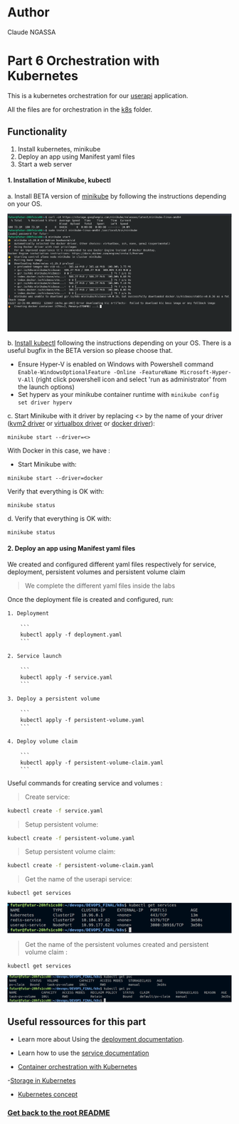 # Author

Claude NGASSA


# Part 6 Orchestration with Kubernetes 

This is a kubernetes orchestration for our [userapi](https://github.com/eptec-lab/DEVOPS_FINAL/tree/main/userapi) application.

All the files are for orchestration in the [k8s](https://github.com/eptec-lab/DEVOPS_FINAL/tree/main/k8s) folder.

## Functionality

1. Install kubernetes, minikube
2. Deploy an app using Manifest yaml files
3. Start a web server




#### 1. Installation of Minikube, kubectl

a. Install BETA version of [minikube](https://kubernetes.io/docs/tasks/tools/install-minikube/) by following the instructions depending on your OS.

![minikube](../image/minikube_install.png)


b. [Install kubectl](https://kubernetes.io/docs/tasks/tools/) following the instructions depending on your OS. There is a useful bugfix in the BETA version so please choose that.

- Ensure Hyper-V is enabled on Windows with Powershell command `Enable-WindowsOptionalFeature -Online -FeatureName Microsoft-Hyper-V-All` (right click powershell icon and select 'run as administrator' from the launch options)
- Set hyperv as your minikube container runtime with `minikube config set driver hyperv`

c. Start Minikube with it driver by replacing <> by the name of your driver ([kvm2 driver](https://minikube.sigs.k8s.io/docs/drivers/kvm2/) or [virtualbox driver](https://minikube.sigs.k8s.io/docs/drivers/virtualbox/) or [docker driver](https://minikube.sigs.k8s.io/docs/drivers/docker/)):

```
minikube start --driver=<>
```

With Docker in this case, we have :
- Start Minikube with:
```
minikube start --driver=docker
```

Verify that everything is OK with:
```
minikube status
```

d. Verify that everything is OK with:

```
minikube status
```

#### 2. Deploy an app using Manifest yaml files

We created and configured different yaml files respectively for service, deployment, persistent volumes and persistent volume claim

> We complete the different yaml files inside the labs

Once the deployment file is created and configured, run:
    
    1. Deployment  
        
        ```
        kubectl apply -f deployment.yaml
        ```

    2. Service launch
        
        ```
        kubectl apply -f service.yaml
        ```

    3. Deploy a persistent volume
        
        ```
        kubectl apply -f persistent-volume.yaml
        ```

    4. Deploy volume claim
        
        ```
        kubectl apply -f persistent-volume-claim.yaml
        ```




Useful commands for creating service and volumes :

> Create service:

```bash
kubectl create -f service.yaml
```

> Setup persistent volume:

```bash
kubectl create -f persistent-volume.yaml
``` 

> Setup persistent volume claim:

```bash
kubectl create -f persistent-volume-claim.yaml
```


> Get the name of the userapi service:

```bash
kubectl get services
```
![services](../image/pods.png)

> Get the name of the persistent volumes created and persistent volume claim :

```bash
kubectl get services
```
![pv](../image/volume-claim.png)


## Useful ressources for this part
- Learn more about Using the [deployment documentation](https://kubernetes.io/docs/concepts/workloads/controllers/deployment/).
- Learn how to use the [service documentation](https://kubernetes.io/docs/concepts/services-networking/service/)

- [Container orchestration with Kubernetes](https://github.com/adaltas/ece-devops-2022-fall/blob/main/modules/07.container-orchestration/index.md#container-orchestration--with-kubernetes)

-[Storage in Kubernetes](https://github.com/adaltas/ece-devops-2022-fall/blob/main/modules/08.storage-in-kubernetes/index.md#storage-in-kubernetes)

- [Kubernetes concept](https://kubernetes.io/docs/concepts/)

### [Get back to the root README](https://github.com/eptec-lab/DEVOPS_FINAL#readme)